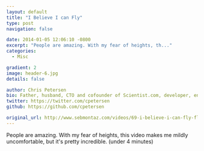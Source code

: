 ```yaml
---
layout: default
title: "I Believe I can Fly"
type: post
navigation: false

date: 2014-01-05 12:06:10 -0800
excerpt: "People are amazing. With my fear of heights, th..."
categories:
  - Misc

gradient: 2
image: header-6.jpg
details: false

author: Chris Petersen
bio: Father, husband, CTO and cofounder of Scientist.com, developer, entrepreneur and technologist.
twitter: https://twitter.com/cpetersen
github: https://github.com/cpetersen

original_url: http://www.sebmontaz.com/videos/69-i-believe-i-can-fly-flight-of-the-frenchies-trailer
---
```



People are amazing. With my fear of heights, this video makes me mildly uncomfortable, but it's pretty incredible. (under 4 minutes) 
